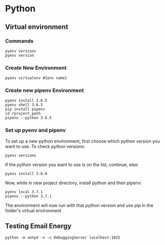 # Python

## Virtual environment

### Commands

    pyenv versions
    pyenv version

### Create New Environment

    pyenv virtualenv #{env name}

### Create new pipenv Environment

    pyenv install 3.6.5
    pyenv shell 3.6.5
    pip install pipenv
    cd /project_path
    pipenv --python 3.6.5

### Set up pyenv and pipenv

To set up a new python environment, first choose
which python version you want to use. To check
python versions:

    pyenv versions

If the python version you want to use is on the list,
continue, else:

    pyenv install 3.6.0

Now, while in new project directory, install python and
then pipenv:

    pyenv local 3.7.1
    pipenv --python 3.7.1

The environment will now run with that python version
and use pip in the folder's virtual environment

## Testing Email Energy

    python -m smtpd -n -c DebuggingServer localhost:1025